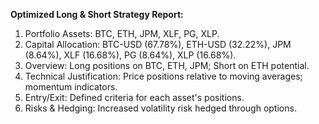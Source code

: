**Optimized Long & Short Strategy Report:**
1. Portfolio Assets: BTC, ETH, JPM, XLF, PG, XLP.
2. Capital Allocation: BTC-USD (67.78%), ETH-USD (32.22%), JPM (8.64%), XLF (16.68%), PG (8.64%), XLP (16.68%).
3. Overview: Long positions on BTC, ETH, JPM; Short on ETH potential. 
4. Technical Justification: Price positions relative to moving averages; momentum indicators.
5. Entry/Exit: Defined criteria for each asset's positions.
6. Risks & Hedging: Increased volatility risk hedged through options.
```
